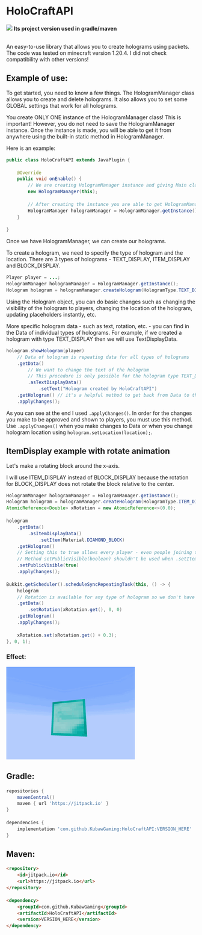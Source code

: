 # HoloCraftAPI
<bold>[![](https://jitpack.io/v/KubawGaming/HoloCraftAPI.svg)](https://jitpack.io/#KubawGaming/HoloCraftAPI)</bold> <strong>Its project version used in gradle/maven</strong>

<br>
An easy-to-use library that allows you to create holograms using packets.
The code was tested on minecraft version 1.20.4. I did not check compatibility with other versions!

## Example of use:

To get started, you need to know a few things. The HologramManager class allows you to create and delete holograms. It also allows you to set some GLOBAL settings that work for all holograms.

You create ONLY ONE instance of the HologramManager class! This is important! However, you do not need to save the HologramManager instance. Once the instance is made, you will be able to get it from anywhere using the built-in static method in HologramManager.

Here is an example:

```java
public class HoloCraftAPI extends JavaPlugin {

    @Override
    public void onEnable() {
        // We are creating HologramManager instance and giving Main class (that extends JavaPlugin) as argument
        new HologramManager(this);

        // After creating the instance you are able to get HologramManager using:
        HologramManager hologramManager = HologramManager.getInstance();
    }

}
```

Once we have HologramManager, we can create our holograms.

To create a hologram, we need to specify the type of hologram and the location. There are 3 types of holograms - TEXT_DISPLAY, ITEM_DISPLAY and BLOCK_DISPLAY.

```java
Player player = ...;
HologramManager hologramManager = HologramManager.getInstance();
Hologram hologram = hologramManager.createHologram(HologramType.TEXT_DISPLAY, player.getLocation());
```

Using the Hologram object, you can do basic changes such as changing the visibility of the hologram to players, changing the location of the hologram, updating placeholders instantly, etc.

More specific hologram data - such as text, rotation, etc. - you can find in the Data of individual types of holograms. For example, if we created a hologram with type TEXT_DISPLAY then we will use TextDisplayData. 

```java
hologram.showHologram(player)
    // Data of hologram is repeating data for all types of holograms
    .getData()
        // We want to change the text of the hologram
        // This procedure is only possible for the hologram type TEXT_DISPLAY so we need to enter the TextDisplayData
        .asTextDisplayData()
            .setText("Hologram created by HoloCraftAPI")
    .getHologram() // it's a helpful method to get back from Data to the Hologram class
    .applyChanges();
```

As you can see at the end I used `.applyChanges()`. In order for the changes you make to be approved and shown to players, you must use this method. Use `.applyChanges()` when you make changes to Data or when you change hologram location using `hologram.setLocation(location);`.

## ItemDisplay example with rotate animation 

Let's make a rotating block around the x-axis.

I will use ITEM_DISPLAY instead of BLOCK_DISPLAY because the rotation for BLOCK_DISPLAY does not rotate the block relative to the center.

```java
HologramManager hologramManager = HologramManager.getInstance();
Hologram hologram = hologramManager.createHologram(HologramType.ITEM_DISPLAY, player.getLocation());
AtomicReference<Double> xRotation = new AtomicReference<>(0.0);

hologram
    .getData()
        .asItemDisplayData()
            .setItem(Material.DIAMOND_BLOCK)
    .getHologram()
    // Setting this to true allows every player - even people joining the server - to always see the hologram
    // Method setPublicVisible(boolean) shouldn't be used when .setItem(Material) is not set yet!
    .setPublicVisible(true)
    .applyChanges();

Bukkit.getScheduler().scheduleSyncRepeatingTask(this, () -> {
    hologram
    // Rotation is available for any type of hologram so we don't have to go into ItemDisplayData
    .getData()
        .setRotation(xRotation.get(), 0, 0)
    .getHologram()
    .applyChanges();

    xRotation.set(xRotation.get() + 0.3);
}, 0, 1);
```

### Effect:

![](https://github.com/KubawGaming/HoloCraftAPI/blob/master/src/main/gifs/rotate_animation_block.gif)

## Gradle:

```gradle
repositories {
    mavenCentral()
    maven { url 'https://jitpack.io' }
}

dependencies {
    implementation 'com.github.KubawGaming:HoloCraftAPI:VERSION_HERE'
}
```

## Maven:

```html
<repository>
    <id>jitpack.io</id>
    <url>https://jitpack.io</url>
</repository>

<dependency>
    <groupId>com.github.KubawGaming</groupId>
    <artifactId>HoloCraftAPI</artifactId>
    <version>VERSION_HERE</version>
</dependency>
```
